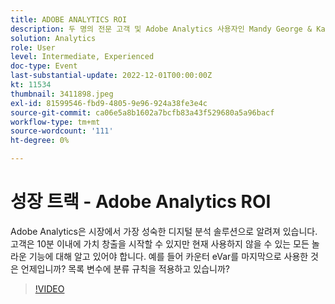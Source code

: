 ```yaml
---
title: ADOBE ANALYTICS ROI
description: 두 명의 전문 고객 및 Adobe Analytics 사용자인 Mandy George & Kaya Walton에게 관심을 가져 주시기 바랍니다. 각 사용자는 최고의 Adobe Analytics 팁과 요령을 공유합니다. 이들의 세션에서는 실시간으로 질문할 수 있는 기회가 이어진다. 놓치고 싶지 않겠지
solution: Analytics
role: User
level: Intermediate, Experienced
doc-type: Event
last-substantial-update: 2022-12-01T00:00:00Z
kt: 11534
thumbnail: 3411898.jpeg
exl-id: 81599546-fbd9-4805-9e96-924a38fe3e4c
source-git-commit: ca06e5a8b1602a7bcfb83a43f529680a5a96bacf
workflow-type: tm+mt
source-wordcount: '111'
ht-degree: 0%

---
```


# 성장 트랙 - Adobe Analytics ROI

Adobe Analytics은 시장에서 가장 성숙한 디지털 분석 솔루션으로 알려져 있습니다. 고객은 10분 이내에 가치 창출을 시작할 수 있지만 현재 사용하지 않을 수 있는 모든 놀라운 기능에 대해 알고 있어야 합니다. 예를 들어 카운터 eVar를 마지막으로 사용한 것은 언제입니까? 목록 변수에 분류 규칙을 적용하고 있습니까?

>[!VIDEO](https://video.tv.adobe.com/v/3411898/?quality=12&learn=on)
